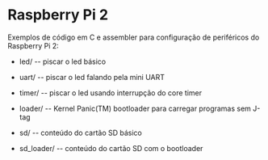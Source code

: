 
# Raspberry Pi 2

Exemplos de código em C e assembler para configuração de periféricos do Raspberry Pi 2:
* led/ -- piscar o led básico
* uart/ -- piscar o led falando pela mini UART
* timer/ -- piscar o led usando interrupção do core timer

* loader/ -- Kernel Panic(TM) bootloader para carregar programas sem J-tag

* sd/ -- conteúdo do cartão SD básico
* sd_loader/ -- conteúdo do cartão SD com o bootloader

